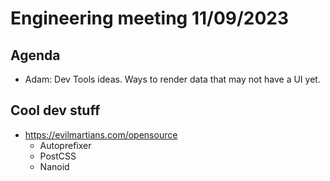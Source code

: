 # Engineering meeting 11/09/2023

## Agenda

- Adam: Dev Tools ideas. Ways to render data that may not have a UI yet.

## Cool dev stuff

- https://evilmartians.com/opensource
  - Autoprefixer
  - PostCSS
  - Nanoid 

